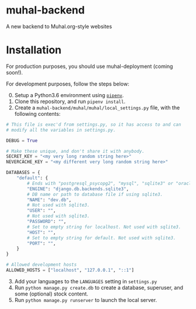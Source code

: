 # muhal-backend
A new backend to Muhal.org-style websites

# Installation

For production purposes, you should use muhal-deployment (coming soon!). 

For development purposes, follow the steps below:

0. Setup a Python3.6 environment using [`pipenv`](https://pipenv.readthedocs.io/en/latest/).
1. Clone this repository, and run `pipenv install`. 
2. Create a `muhal-backend/muhal/muhal/local_settings.py` file, with the following contents:
```python
# This file is exec'd from settings.py, so it has access to and can
# modify all the variables in settings.py.

DEBUG = True

# Make these unique, and don't share it with anybody.
SECRET_KEY = "<my very long random string here>"
NEVERCACHE_KEY = "<my different very long random string here>"

DATABASES = {
    "default": {
        # Ends with "postgresql_psycopg2", "mysql", "sqlite3" or "oracle".
        "ENGINE": "django.db.backends.sqlite3",
        # DB name or path to database file if using sqlite3.
        "NAME": "dev.db",
        # Not used with sqlite3.
        "USER": "",
        # Not used with sqlite3.
        "PASSWORD": "",
        # Set to empty string for localhost. Not used with sqlite3.
        "HOST": "",
        # Set to empty string for default. Not used with sqlite3.
        "PORT": "",
    }
}

# Allowed development hosts
ALLOWED_HOSTS = ["localhost", "127.0.0.1", "::1"]
```
3. Add your languages to the `LANGUAGES` setting in `settings.py`
3. Run `python manage.py create.db` to create a database, superuser, and some (optional) stock content.
4. Run `python manage.py runserver` to launch the local server. 

